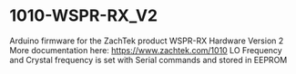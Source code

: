 # 1010-WSPR-RX_V2
Arduino firmware for the ZachTek product WSPR-RX Hardware Version 2 More documentation here: https://www.zachtek.com/1010
LO Frequency and Crystal frequency is set with Serial commands and stored in EEPROM

